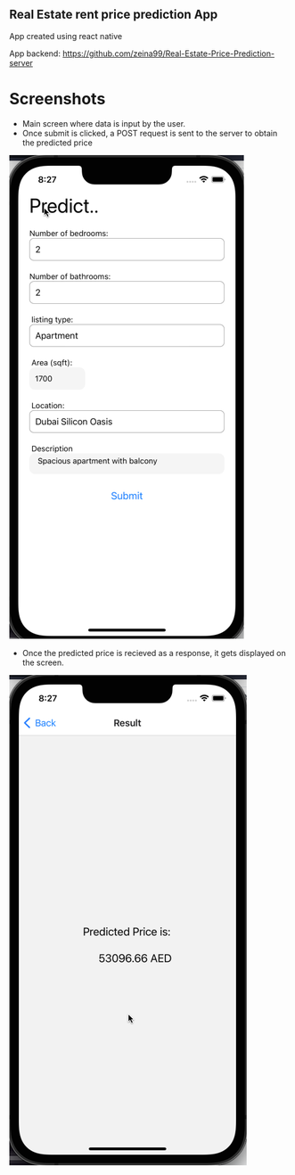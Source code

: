 ## Real Estate rent price prediction App

App created using react native

App backend: https://github.com/zeina99/Real-Estate-Price-Prediction-server

# Screenshots

- Main screen where data is input by the user.
- Once submit is clicked, a POST request is sent to the server to obtain the predicted price

![Main Screen](screenshots/mainscreen.png)

- Once the predicted price is recieved as a response, it gets displayed on the screen.

![Result Screen](screenshots/resultscreen.png)
